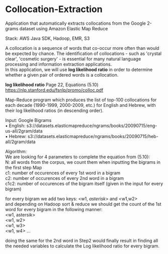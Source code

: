 # Collocation-Extraction
Application that automatically extracts collocations from the Google 2-grams dataset using Amazon Elastic Map Reduce  
   
Stack: AWS Java SDK, Hadoop, EMR, S3  
  
A collocation is a sequence of words that co-occur more often than would be expected by chance. The identification of collocations - such as 'crystal clear', 'cosmetic surgery' - is essential for many natural language processing and information extraction applications.  
In this application, we will use **log likelihood ratio** in order to determine whether a given pair of ordered words is a collocation.  
  
  
**log likelihood ratio** Page 22, Equations (5.10) https://nlp.stanford.edu/fsnlp/promo/colloc.pdf  
  
    
Map-Reduce program which produces the list of top-100 collocations for each decade (1990-1999, 2000-2009, etc.) for English and Hebrew, with their log likelihood ratios (in descending order).  
  
Input: Google Bigrams  
▪ English: s3://datasets.elasticmapreduce/ngrams/books/20090715/eng-us-all/2gram/data  
▪ Hebrew: s3://datasets.elasticmapreduce/ngrams/books/20090715/heb-all/2gram/data  
  
  
Algorithm:  
We are looking for 4 parameters to complete the equation from (5.10):  
N: all words from the corpus, we count them when inputting the bigrams in the first step Map  
c1: number of occurences of every 1st word in a bigram  
c2: number of occurences of every 2nd word in a bigram  
c1c2: number of occurences of the bigram itself (given in the input for every bigram)  
  
for every bigram we add two keys: <w1, *asterisk*> and <w1,w2>  
and depending on Hadoop sort & reduce we should get the count of the 1st word for every bigram in the following manner:  
<w1, astersik>  
<w1, w2>  
<w1, w3>  
<w1, w4> ... 

doing the same for the 2nd word in Step2 would finally result in finding all the needed variables to calculate the Log likelihood ratio for every bigram.  
